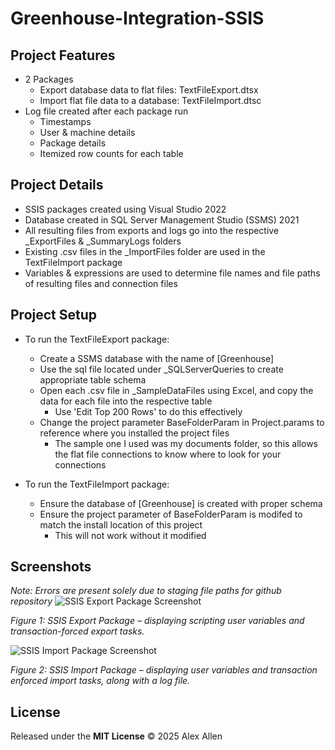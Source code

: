 # Greenhouse-Integration-SSIS

## Project Features
- 2 Packages
  - Export database data to flat files: TextFileExport.dtsx
  - Import flat file data to a database: TextFileImport.dtsc
- Log file created after each package run
  - Timestamps
  - User & machine details
  - Package details
  - Itemized row counts for each table

## Project Details
- SSIS packages created using Visual Studio 2022
- Database created in SQL Server Management Studio (SSMS) 2021
- All resulting files from exports and logs go into the respective _ExportFiles & _SummaryLogs folders
- Existing .csv files in the _ImportFiles folder are used in the TextFileImport package
- Variables & expressions are used to determine file names and file paths of resulting files and connection files

## Project Setup
- To run the TextFileExport package:
  - Create a SSMS database with the name of [Greenhouse]
  - Use the sql file located under _SQLServerQueries to create appropriate table schema
  - Open each .csv file in _SampleDataFiles using Excel, and copy the data for each file into the respective table
    - Use 'Edit Top 200 Rows' to do this effectively
  - Change the project parameter BaseFolderParam in Project.params to reference where you installed the project files
    - The sample one I used was my documents folder, so this allows the flat file connections to know where to look for your connections

- To run the TextFileImport package:
  - Ensure the database of [Greenhouse] is created with proper schema
  - Ensure the project parameter of BaseFolderParam is modifed to match the install location of this project
    - This will not work without it modified

## Screenshots
*Note: Errors are present solely due to staging file paths for github repository*
![SSIS Export Package Screenshot](https://github.com/user-attachments/assets/3b439857-2184-457e-a0c2-4ebeebeaf0e5)

*Figure 1: SSIS Export Package – displaying scripting user variables and transaction-forced export tasks.*

![SSIS Import Package Screenshot](https://github.com/user-attachments/assets/6b4982dc-400b-4e46-9ee7-61ae8246281a)

*Figure 2: SSIS Import Package – displaying user variables and transaction enforced import tasks, along with a log file.*

## License
Released under the **MIT License** © 2025 Alex Allen

